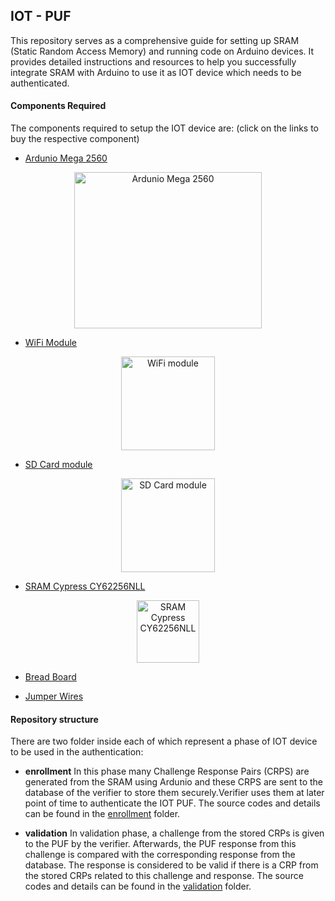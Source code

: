 ## IOT - PUF
This repository serves as a comprehensive guide for setting up SRAM (Static Random Access Memory) and running code on Arduino devices. It provides detailed instructions and resources to help you successfully integrate SRAM with Arduino to use it as IOT device which needs to be authenticated.

#### Components Required

The components required to setup the IOT device are: (click on the links to buy the respective component)

- [Ardunio Mega 2560](https://store-usa.arduino.cc/products/arduino-mega-2560-rev3)

<center>
<img src="https://robu.in/wp-content/uploads/2019/12/Arduino-Mega-2560-ATmega2560-4.jpg" alt="Ardunio Mega 2560" width="300" height="250">
</center>

- [WiFi Module](https://robu.in/product/esp-01s-esp8266-wifi-module/)

<center>
<img src="https://i0.wp.com/protocentral.com/wp-content/uploads/2020/10/5479-1.jpg?w=600&ssl=1" alt="WiFi module" width="150">
</center>


- [SD Card module](https://robu.in/product/micro-sd-card-module/)

<center>
<img src="https://cdn.shopify.com/s/files/1/0262/6564/9240/products/HatchnHack_Makerspace_HNH_cart_components-25_74699f9b-2c9e-4add-8b9b-01201f4118ff_800x.jpg?v=1667039940" alt="SD Card module" width="150">
</center>

- [SRAM Cypress CY62256NLL](https://www.tme.com/in/en/details/cy62256nll-55snxi/parallel-sram-memories-integ-circ/infineon-cypress/)

<center>
<img src="https://ce8dc832c.cloudimg.io/v7/_cdn_/77/CA/90/00/0/633975_1.jpg?width=640&height=480&wat=1&wat_url=_tme-wrk_%2Ftme_new.png&wat_scale=100p&ci_sign=5585e6c51c1e875930a8668ea0a7cbc238affdf9" alt="SRAM Cypress CY62256NLL" width="100">
</center>

- [Bread Board](https://www.amazon.in/Generic-Elementz-Solderless-Piecesb-Circuit/dp/B00MC1CCZQ/ref=sr_1_5?keywords=Bread+Boards&sr=8-5)

- [Jumper Wires](https://www.amazon.in/ApTechDeals-Jumper-Female-breadboard-jumper/dp/B074J9CPV3/ref=pd_bxgy_img_sccl_1/260-8460025-5832429?content-id=amzn1.sym.2f895d58-7662-42b2-9a98-3a18d26bef33&pd_rd_i=B074J9CPV3&th=1)

#### Repository structure
There are two folder inside each of which represent a phase of IOT device to be used in the authentication:

- **enrollment**
In this phase many Challenge Response Pairs (CRPS) are generated from the SRAM using Ardunio and these CRPS are sent to the database of the verifier to store them securely.Verifier uses them at later point of time to authenticate the IOT PUF. The source codes and details can be found in the [enrollment](./enrollment) folder.

- **validation**
In validation phase, a challenge from the stored CRPs is given to the PUF by the verifier. Afterwards, the PUF response from this challenge is compared with the corresponding response from the database. The response is considered to be valid if there is a CRP from the stored CRPs related to this challenge and response. The source codes and details can be found in the [validation](./validation) folder.


